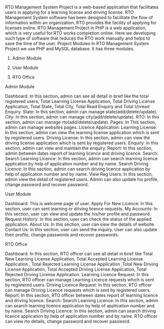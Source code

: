 RTO Management System Project is a web-based application that facilitates users in applying for a learning license and driving license. RTO Management System software has been designed to facilitate the flow of information within an organization. RTO provides the facility of applying for licenses online. RTO Management Project in PHP is a web application, which is very useful for RTO works completion online. Here we developing such type of software that reduces the RTO work manually and helps to save the time of the user.
Project Modules
In RTO Management System Project we use PHP and MySQL database. It has three modules.

1. Admin Module

2. User Module

3. RTO Office

Admin Module

Dashboard: In this section, admin can see all detail in brief like the total registered users, Total Learning License Application, Total Driving License Application, Total State, Total City, Total Read Enquiry and Total Unread Enquiry.
State: In this section, admin can manage state(add/delete/update).
City: In this section, admin can manage city(add/delete/update).
RTO: In this section, admin can manage rto(add/delete/update).
Pages: In This section, admin can manage websites pages.
Licence Application:
Learning License: In this section, admin can view the learning license application which is sent by registered users.
Driving License: In this section, admin can view the driving license application which is sent by registered users.
Enquiry: In this section, admin can view and maintain the enquiry.
Report: In this section, admin between dates report of learning licence and driving licence.
Search:
Search Learning Licence: In this section, admin can search learning licence application by help of application number and by name.
Search Driving Licence: In this section, admin can search driving licence application  by help of application number and by name.
View Reg Users: In this section, admin view the detail of registered users.
Admin can also update his profile, change password and recover password.

User Module

Dashboard: This is welcome page of user.
Apply For New Licence: In this section, user can sent learning or driving licence requests.
My Accounts: In this section, user can view and update the his/her profile and password.
Request History: In this section, user can check the status of the applied application.
About Us:  In this section, user can view the details of website.
Contact Us: In this section, user can send the inquiry.
User can also update their profile, change passwords and recover passwords.

RTO Office

Dashboard: In this section, RTO officer can see all detail in brief like Total New Learning License Application, Total Accepted Learning License Application , Total Rejected Learning License Application ,Total New Driving License Application, Total Accepted Driving License Application, Total Rejected Driving License Application.
Learning Licence Request: In this section, RTO officer can manage Learning Licence requests which is sent by registered users.
Driving Licence Request: In this section, RTO officer can manage Driving Licence requests which is sent by registered users.
Report: In this section, RTO officer between dates report of learning licence and driving licence.
Search:
Search Learning Licence: In this section, admin can search learning licence application by help of application number and by name.
Search Driving Licence: In this section, admin can search driving licence application  by help of application number and by name.
RTO officer can view rto details, change password and recover password.
